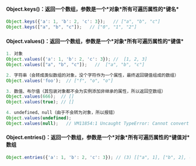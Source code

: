 #### Object.keys\(\)：返回一个数组，参数是一个\*对象\*所有可遍历属性的\*键名\*

```js
Object.keys({'a': 1, 'b': 2, 'c': 3});   // ["a", "b", "c"]
Object.keys(["a", "b", "c"]);   // ["0", "1", "2"]
```

#### Object.values\(\)：返回一个数组，参数是一个\*对象\*所有可遍历属性的\*键值\*

```js
1. 对象
Object.values({'a': 1, 'b': 2, 'c': 3}); //  [1, 2, 3]
Object.values(["a", "b", "c"]);   //  ["a", "b", "c"]

2. 字符串（会转成类似数组的对象，没个字符作为一个属性，最终返回键值组成的数组）
Object.values('foo');  // ["f", "o", "o"]

3. 数值、布尔值（其包装对象都不会为实例添加非继承的属性，所以返回空数组）
Object.values(666);  // []
Object.values(true); // []

4. undefined、null（由于不会转为对象，所以报错）
Object.values(undefined);
Object.values(null);   // VM11854:1 Uncaught TypeError: Cannot convert undefined or null to object
```

#### Object.entries\(\)：返回一个数组，参数是一个\*对象\*所有可遍历属性的\*键值对\*数组

```js
Object.entries({'a': 1, 'b': 2, 'c': 3}); // (3) [["a", 1], ["b", 2], (2) ["c", 3]]
```



